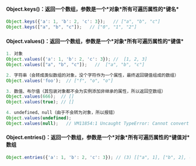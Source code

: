 #### Object.keys\(\)：返回一个数组，参数是一个\*对象\*所有可遍历属性的\*键名\*

```js
Object.keys({'a': 1, 'b': 2, 'c': 3});   // ["a", "b", "c"]
Object.keys(["a", "b", "c"]);   // ["0", "1", "2"]
```

#### Object.values\(\)：返回一个数组，参数是一个\*对象\*所有可遍历属性的\*键值\*

```js
1. 对象
Object.values({'a': 1, 'b': 2, 'c': 3}); //  [1, 2, 3]
Object.values(["a", "b", "c"]);   //  ["a", "b", "c"]

2. 字符串（会转成类似数组的对象，没个字符作为一个属性，最终返回键值组成的数组）
Object.values('foo');  // ["f", "o", "o"]

3. 数值、布尔值（其包装对象都不会为实例添加非继承的属性，所以返回空数组）
Object.values(666);  // []
Object.values(true); // []

4. undefined、null（由于不会转为对象，所以报错）
Object.values(undefined);
Object.values(null);   // VM11854:1 Uncaught TypeError: Cannot convert undefined or null to object
```

#### Object.entries\(\)：返回一个数组，参数是一个\*对象\*所有可遍历属性的\*键值对\*数组

```js
Object.entries({'a': 1, 'b': 2, 'c': 3}); // (3) [["a", 1], ["b", 2], (2) ["c", 3]]
```



